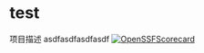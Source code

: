 # test
项目描述
asdfasdfasdfasdf
[![OpenSSFScorecard](https://api.securityscorecards.dev/projects/github.com/skyblne/test/badge)](https://api.securityscorecards.dev/projects/github.com/skyblne/test)
